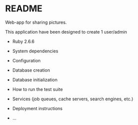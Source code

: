 # README

Web-app for sharing pictures.

This application have been designed to create 1 user/admin


* Ruby 2.6.6

* System dependencies

* Configuration

* Database creation

* Database initialization

* How to run the test suite

* Services (job queues, cache servers, search engines, etc.)

* Deployment instructions

* ...

